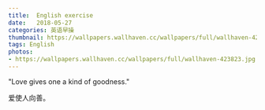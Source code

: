 ```yaml
---
title:  English exercise
date:   2018-05-27
categories: 英语早操
thumbnail: https://wallpapers.wallhaven.cc/wallpapers/full/wallhaven-423823.jpg
tags: English
photos:
- https://wallpapers.wallhaven.cc/wallpapers/full/wallhaven-423823.jpg
---
```


"Love gives one a kind of goodness."
<p>爱使人向善。</p>

